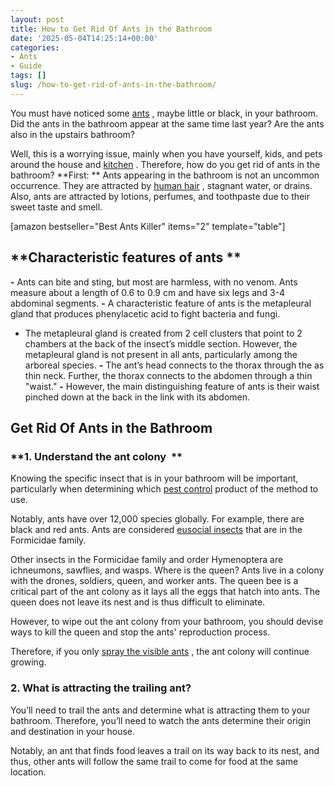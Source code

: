 ```yaml
---
layout: post
title: How to Get Rid Of Ants in the Bathroom
date: '2025-05-04T14:25:14+00:00'
categories:
- Ants
- Guide
tags: []
slug: /how-to-get-rid-of-ants-in-the-bathroom/
---
```


You must have noticed some
[ants](http://animaldiversity.org/accounts/Formicidae/)
, maybe little or black, in your bathroom. Did the ants in the bathroom appear at the same time last year? Are the ants also in the upstairs bathroom?

Well, this is a worrying issue, mainly when you have yourself, kids, and pets around the house and
[kitchen](https://pestpolicy.com/best-ant-killer/)
. Therefore, how do you get rid of ants in the bathroom?
**First: **
Ants appearing in the bathroom is not an uncommon occurrence. They are attracted by
[human hair](https://pestpolicy.com/can-fleas-live-in-human-hair/)
, stagnant water, or drains. Also, ants are attracted by lotions, perfumes, and toothpaste due to their sweet taste and smell.

[amazon bestseller="Best Ants Killer" items="2" template="table"]
## **Characteristic features of ants **
**-**
Ants can bite and sting, but most are harmless, with no venom. Ants measure about a length of 0.6 to 0.9 cm and have six legs and 3-4 abdominal segments.
**-**
A characteristic feature of ants is the metapleural gland that produces phenylacetic acid to fight bacteria and fungi.

- The metapleural gland is created from 2 cell clusters that point to 2 chambers at the back of the insect’s middle section. However, the metapleural gland is not present in all ants, particularly among the arboreal species.
**-**
The ant’s head connects to the thorax through the as thin neck. Further, the thorax connects to the abdomen through a thin "waist."
**-**
However, the main distinguishing feature of ants is their waist pinched down at the back in the link with its abdomen.
## Get Rid Of Ants in the Bathroom
### **1. Understand the ant colony  **
Knowing the specific insect that is in your bathroom will be important, particularly when determining which
[pest control](https://pestpolicy.com/flying-ants-vs-termites/)
product of the method to use.

Notably, ants have over 12,000 species globally. For example, there are black and red ants. Ants are considered
[eusocial insects](https://en.wikipedia.org/wiki/Eusociality)
that are in the Formicidae family.

Other insects in the Formicidae family and order Hymenoptera are ichneumons, sawflies, and wasps.
Where is the queen?
Ants live in a colony with the drones, soldiers, queen, and worker ants. The queen bee is a critical part of the ant colony as it lays all the eggs that hatch into ants. The queen does not leave its nest and is thus difficult to eliminate.

However, to wipe out the ant colony from your bathroom, you should devise ways to kill the queen and stop the ants' reproduction process.

Therefore, if you only
[spray the visible ants](https://pestpolicy.com/raid-ant-roach-killer-insecticide-spray-review/)
, the ant colony will continue growing.
### **2. What is attracting the trailing ant?**
You’ll need to trail the ants and determine what is attracting them to your bathroom. Therefore, you’ll need to watch the ants determine their origin and destination in your house.

Notably, an ant that finds food leaves a trail on its way back to its nest, and thus, other ants will follow the same trail to come for food at the same location.
